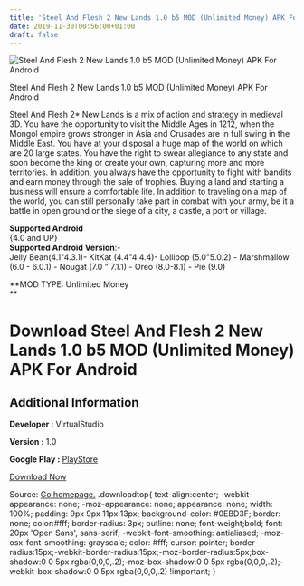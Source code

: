 ```yaml
---
title: 'Steel And Flesh 2 New Lands 1.0 b5 MOD (Unlimited Money) APK For Android'
date: 2019-11-30T00:56:00+01:00
draft: false
---
```


![Steel And Flesh 2 New Lands 1.0 b5 MOD (Unlimited Money) APK For Android](https://i0.wp.com/apkhome.net/wp-content/uploads/2019/11/Steel-And-Flesh-2-New-Lands-1.0-b5-MOD-Unlimited-Money.png "Steel And Flesh 2 New Lands 1.0 b5 MOD (Unlimited Money) APK For Android")

  

Steel And Flesh 2 New Lands 1.0 b5 MOD (Unlimited Money) APK For Android

Steel And Flesh 2\* New Lands is a mix of action and strategy in medieval 3D. You have the opportunity to visit the Middle Ages in 1212, when the Mongol empire grows stronger in Asia and Crusades are in full swing in the Middle East. You have at your disposal a huge map of the world on which are 20 large states. You have the right to swear allegiance to any state and soon become the king or create your own, capturing more and more territories. In addition, you always have the opportunity to fight with bandits and earn money through the sale of trophies. Buying a land and starting a business will ensure a comfortable life. In addition to traveling on a map of the world, you can still personally take part in combat with your army, be it a battle in open ground or the siege of a city, a castle, a port or village.

**Supported Android**  
{4.0 and UP}  
**Supported Android Version**:-  
Jelly Bean(4.1"4.3.1)- KitKat (4.4"4.4.4)- Lollipop (5.0"5.0.2) - Marshmallow (6.0 - 6.0.1) - Nougat (7.0 " 7.1.1) - Oreo (8.0-8.1) - Pie (9.0)

**MOD TYPE: Unlimited Money  
**

Download Steel And Flesh 2 New Lands 1.0 b5 MOD (Unlimited Money) APK For Android
=================================================================================

Additional Information
----------------------

**Developer :** VirtualStudio

**Version :** 1.0

**Google Play :** [PlayStore](https://play.google.com/store/apps/details?id=com.VS.SteelAndFlesh2)

  

[Download Now](https://store4app.co/post/steel-and-flesh-2-new-lands-1-0-b5-mod-unlimited-money-apk-for-android_1575056321)

  
Source: [Go homepage.](https://store4app.co/post/steel-and-flesh-2-new-lands-1-0-b5-mod-unlimited-money-apk-for-android_1575056321) .downloadtop{ text-align:center; -webkit-appearance: none; -moz-appearance: none; appearance: none; width: 100%; padding: 9px 9px 11px 13px; background-color: #0EBD3F; border: none; color:#fff; border-radius: 3px; outline: none; font-weight;bold; font: 20px 'Open Sans', sans-serif; -webkit-font-smoothing: antialiased; -moz-osx-font-smoothing: grayscale; color: #fff; cursor: pointer; border-radius:15px;-webkit-border-radius:15px;-moz-border-radius:5px;box-shadow:0 0 5px rgba(0,0,0,.2);-moz-box-shadow:0 0 5px rgba(0,0,0,.2);-webkit-box-shadow:0 0 5px rgba(0,0,0,.2) !important; }